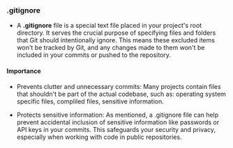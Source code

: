 ### .gitignore

* A **.gitignore** file is a special text file placed in your project's root directory. It serves the crucial purpose of specifying files and folders that Git should intentionally ignore. This means these excluded items won't be tracked by Git, and any changes made to them won't be included in your commits or pushed to the repository.

#### Importance

* Prevents clutter and unnecessary commits: Many projects contain files that shouldn't be part of the actual codebase, such as: operating system specific files, compliled files, sensitive information.

* Protects sensitive information: As mentioned, a .gitignore file can help prevent accidental inclusion of sensitive information like passwords or API keys in your commits. This safeguards your security and privacy, especially when working with code in public repositories.
